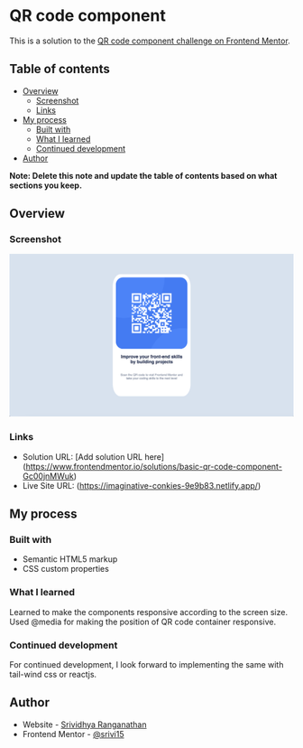 # QR code component

This is a solution to the [QR code component challenge on Frontend Mentor](https://www.frontendmentor.io/challenges/qr-code-component-iux_sIO_H). 

## Table of contents

- [Overview](#overview)
  - [Screenshot](#screenshot)
  - [Links](#links)
- [My process](#my-process)
  - [Built with](#built-with)
  - [What I learned](#what-i-learned)
  - [Continued development](#continued-development)
- [Author](#author)

**Note: Delete this note and update the table of contents based on what sections you keep.**

## Overview

### Screenshot

![](/images/screenshot.png)

### Links

- Solution URL: [Add solution URL here]
(https://www.frontendmentor.io/solutions/basic-qr-code-component-Gc00jnMWuk)
- Live Site URL: 
(https://imaginative-conkies-9e9b83.netlify.app/)

## My process

### Built with

- Semantic HTML5 markup
- CSS custom properties

### What I learned

Learned to make the components responsive according to the screen size. Used @media for making the position of QR code container responsive.

### Continued development

For continued development, I look forward to implementing the same with tail-wind css or reactjs.

## Author

- Website - [Srividhya Ranganathan](https://www.linkedin.com/in/srividhya-ranganathan/)
- Frontend Mentor - [@srivi15](https://www.frontendmentor.io/profile/srivi15)
